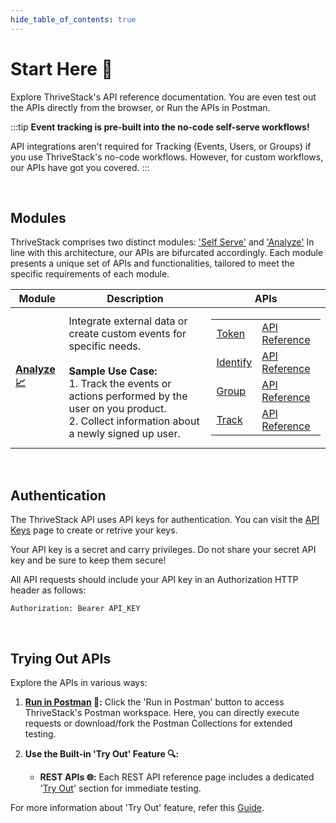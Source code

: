 ```yaml
---
hide_table_of_contents: true
---
```

# Start Here 🚀

Explore ThriveStack's API reference documentation. You are even test out the APIs directly from the browser,
or Run the APIs in Postman.

:::tip
 **Event tracking is pre-built into the no-code self-serve workflows!**

API integrations aren't required for Tracking (Events, Users, or Groups) if you use ThriveStack's no-code workflows. However, for custom workflows, our APIs have got you covered.
:::

<br />

##  Modules

ThriveStack comprises two distinct modules: ['Self Serve'](/getting-started/self-serve/start-here) and ['Analyze'](/getting-started/analyze/instrumentation/overview)
In line with this architecture, our APIs are bifurcated accordingly. Each module presents a unique set of APIs and functionalities, tailored to meet the specific requirements of each module.

<table>
  <thead>
    <tr>
      <th>Module</th>
      <th>Description</th>
      <th>APIs</th>
    </tr>
  </thead>
  <tbody>
    <tr>
      <td><strong><a href="/getting-started/analyze/instrumentation/overview">Analyze 📈</a></strong></td>
      <td>Integrate external data or create custom events for specific needs.<br/><br/><strong>Sample Use Case:</strong><br/>1. Track the events or actions performed by the user on you product.<br/>2. Collect information about a newly signed up user.</td>
      <td>
        <table>
          <tr>
            <td><a href="/getting-started/analyze/authentication">Token</a></td>
            <td><a href="/public_apis/token">API Reference</a></td>
          </tr>
          <tr>
            <td><a href="/getting-started/analyze/instrumentation/identification/user">Identify</a></td>
            <td><a href="/public_apis/identify">API Reference</a></td>
          </tr>
          <tr>
            <td><a href="/getting-started/analyze/instrumentation/identification/group">Group</a></td>
            <td><a href="/public_apis/group">API Reference</a></td>
          </tr>
          <tr>
            <td><a href="/getting-started/analyze/instrumentation/events/event-tracking">Track</a></td>
            <td><a href="/public_apis/track">API Reference</a></td>
          </tr>
        </table>
      </td>
    </tr>
  </tbody>
</table>

<br />

## Authentication

The ThriveStack API uses API keys for authentication. You can visit the [API Keys](#) page to create or retrive
your keys.

Your API key is a secret and carry privileges. Do not share your secret API key and be sure to keep them secure!

All API requests should include your API key in an Authorization HTTP header as follows:

```
Authorization: Bearer API_KEY
```
<br />

## Trying Out APIs

Explore the APIs in various ways:

1. **[Run in Postman](https://www.postman.com/thrivestack-shreyanshd/workspace/thrivestack-apis) 🏃:** Click the 'Run in Postman' button to access ThriveStack's Postman workspace. Here, you can directly execute requests or download/fork the Postman Collections for extended testing.

2. **Use the Built-in 'Try Out' Feature 🔍:**
    - **REST APIs 🌐:** Each REST API reference page includes a dedicated '[Try Out](/public_apis/token#request)' section for immediate testing.



For more information about 'Try Out' feature, refer this [Guide](/getting-started/apis-non-gen/using-the-try-out-options).
